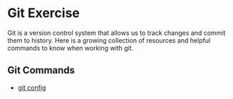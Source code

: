# Git Exercise
Git is a version control system that allows us to track changes and commit them to history. Here is a growing collection of resources and helpful commands to know when working with git.

## Git Commands
- [git config](./Commands/Config.md)